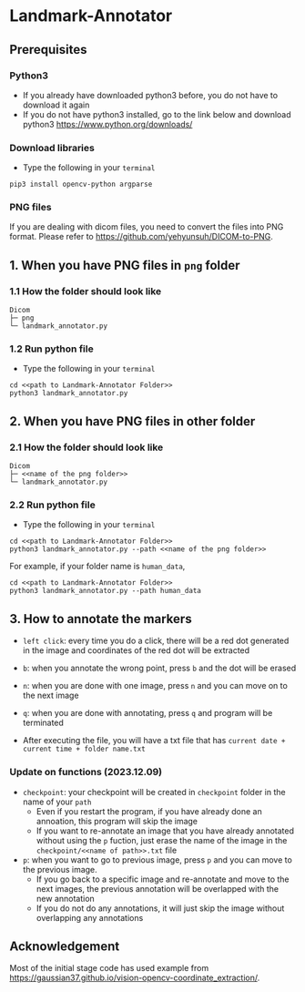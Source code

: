 # Landmark-Annotator
## Prerequisites
### Python3
- If you already have downloaded python3 before, you do not have to download it again   
- If you do not have python3 installed, go to the link below and download python3 https://www.python.org/downloads/

### Download libraries
- Type the following in your `terminal`
```shell
pip3 install opencv-python argparse
```

### PNG files
If you are dealing with dicom files, you need to convert the files into PNG format. Please refer to https://github.com/yehyunsuh/DICOM-to-PNG.

## 1. When you have PNG files in `png` folder
### 1.1 How the folder should look like
```
Dicom
├─ png
└─ landmark_annotator.py
```
### 1.2 Run python file
- Type the following in your `terminal`
```shell
cd <<path to Landmark-Annotator Folder>>
python3 landmark_annotator.py
```

## 2. When you have PNG files in other folder
### 2.1 How the folder should look like
```
Dicom
├─ <<name of the png folder>>
└─ landmark_annotator.py
```
### 2.2 Run python file
- Type the following in your `terminal`
```shell
cd <<path to Landmark-Annotator Folder>>
python3 landmark_annotator.py --path <<name of the png folder>>
```
For example, if your folder name is `human_data`,
```shell
cd <<path to Landmark-Annotator Folder>>
python3 landmark_annotator.py --path human_data
```

## 3. How to annotate the markers
- `left click`: every time you do a click, there will be a red dot generated in the image and coordinates of the red dot will be extracted
- `b`: when you annotate the wrong point, press `b` and the dot will be erased
- `n`: when you are done with one image, press `n` and you can move on to the next image

- `q`: when you are done with annotating, press `q` and program will be terminated
- After executing the file, you will have a txt file that has `current date + current time + folder name.txt`

### Update on functions (2023.12.09) 
- `checkpoint`: your checkpoint will be created in `checkpoint` folder in the name of your `path`
    - Even if you restart the program, if you have already done an annoation, this program will skip the image
    - If you want to re-annotate an image that you have already annotated without using the `p` fuction, just erase the name of the image in the `checkpoint/<<name of path>>.txt` file
- `p`: when you want to go to previous image, press `p` and you can move to the previous image.  
    - If you go back to a specific image and re-annotate and move to the next images, the previous annotation will be overlapped with the new annotation
    - If you do not do any annotations, it will just skip the image without overlapping any annotations

## Acknowledgement
Most of the initial stage code has used example from https://gaussian37.github.io/vision-opencv-coordinate_extraction/.
